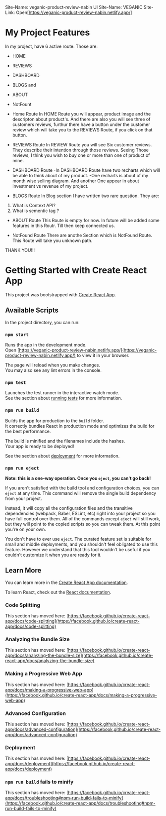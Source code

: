 Site-Name: veganic-product-review-nabin
UI Site-Name: VEGANIC
Site-Link: Open[https://veganic-product-review-nabin.netlify.app/]

# My Project Features
In my project, have 6 active route.
Those are: 
* HOME
* REVIEWS
* DASHBOARD
* BLOGS and
* ABOUT
* NotFount

* Home Route
In HOME Route you will appear, product image and the descripton about product's. And there are also you will see three of customers reviews, furthur there have a button under the customer review which will take you to the REVIEWS Route, if you click on that button.

* REVIEWS Route
In REVIEW Route you will see Six customer reviews. They describe their intention through those reviews. Seeing Those reviews, I think you wish to buy one or more than one of product of mine.

* DASHBOARD Route
-In DASHBOARD Route have two recharts which will be able to think about of my product.
-One recharts is about of my month wise selling diagram. And another One appear in about investment vs revenue of my project.

* BLOGS Route
In Blog section I have written two rare question.
They are:
1. What is Context API?
2. What is sementic tag ?

* ABOUT Route
This Route is empty for now. In future will be added some features in this Routr. Till then keep connected us.

* NotFound Route
There are anothe Section which is NotFound Route. This Route will take you unknown path.

THANK YOU!!!


# Getting Started with Create React App

This project was bootstrapped with [Create React App](https://github.com/facebook/create-react-app).

## Available Scripts

In the project directory, you can run:

### `npm start`

Runs the app in the development mode.\
Open [https://veganic-product-review-nabin.netlify.app/](https://veganic-product-review-nabin.netlify.app/) to view it in your browser.

The page will reload when you make changes.\
You may also see any lint errors in the console.

### `npm test`

Launches the test runner in the interactive watch mode.\
See the section about [running tests](https://facebook.github.io/create-react-app/docs/running-tests) for more information.

### `npm run build`

Builds the app for production to the `build` folder.\
It correctly bundles React in production mode and optimizes the build for the best performance.

The build is minified and the filenames include the hashes.\
Your app is ready to be deployed!

See the section about [deployment](https://facebook.github.io/create-react-app/docs/deployment) for more information.

### `npm run eject`

**Note: this is a one-way operation. Once you `eject`, you can't go back!**

If you aren't satisfied with the build tool and configuration choices, you can `eject` at any time. This command will remove the single build dependency from your project.

Instead, it will copy all the configuration files and the transitive dependencies (webpack, Babel, ESLint, etc) right into your project so you have full control over them. All of the commands except `eject` will still work, but they will point to the copied scripts so you can tweak them. At this point you're on your own.

You don't have to ever use `eject`. The curated feature set is suitable for small and middle deployments, and you shouldn't feel obligated to use this feature. However we understand that this tool wouldn't be useful if you couldn't customize it when you are ready for it.

## Learn More

You can learn more in the [Create React App documentation](https://facebook.github.io/create-react-app/docs/getting-started).

To learn React, check out the [React documentation](https://reactjs.org/).

### Code Splitting

This section has moved here: [https://facebook.github.io/create-react-app/docs/code-splitting](https://facebook.github.io/create-react-app/docs/code-splitting)

### Analyzing the Bundle Size

This section has moved here: [https://facebook.github.io/create-react-app/docs/analyzing-the-bundle-size](https://facebook.github.io/create-react-app/docs/analyzing-the-bundle-size)

### Making a Progressive Web App

This section has moved here: [https://facebook.github.io/create-react-app/docs/making-a-progressive-web-app](https://facebook.github.io/create-react-app/docs/making-a-progressive-web-app)

### Advanced Configuration

This section has moved here: [https://facebook.github.io/create-react-app/docs/advanced-configuration](https://facebook.github.io/create-react-app/docs/advanced-configuration)

### Deployment

This section has moved here: [https://facebook.github.io/create-react-app/docs/deployment](https://facebook.github.io/create-react-app/docs/deployment)

### `npm run build` fails to minify

This section has moved here: [https://facebook.github.io/create-react-app/docs/troubleshooting#npm-run-build-fails-to-minify](https://facebook.github.io/create-react-app/docs/troubleshooting#npm-run-build-fails-to-minify)
